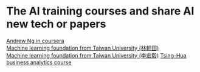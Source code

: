 # The AI training courses and share AI new tech or papers
[Andrew Ng in coursera](https://www.coursera.org/learn/machine-learning)  
[Machine learning foundation from Taiwan University (林軒田)](https://www.youtube.com/playlist?list=PLXVfgk9fNX2I7tB6oIINGBmW50rrmFTqf)  
[Machine learning foundation from Taiwan University (李宏毅)](https://www.youtube.com/watch?v=IzHoNwlCGnE&list=PLJV_el3uVTsPMxPbjeX7PicgWbY7F8wW9)
[Tsing-Hua business analytics course](https://www.futurelearn.com/courses/business-analytics-forecasting)  
